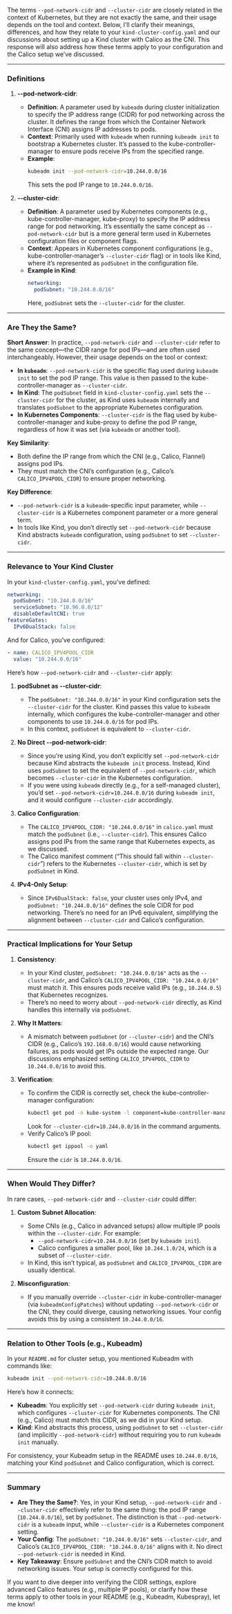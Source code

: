 The terms `--pod-network-cidr` and `--cluster-cidr` are closely related in the context of Kubernetes, but they are not exactly the same, and their usage depends on the tool and context. Below, I’ll clarify their meanings, differences, and how they relate to your `kind-cluster-config.yaml` and our discussions about setting up a Kind cluster with Calico as the CNI. This response will also address how these terms apply to your configuration and the Calico setup we’ve discussed.

---

### **Definitions**

1. **--pod-network-cidr**:
   - **Definition**: A parameter used by `kubeadm` during cluster initialization to specify the IP address range (CIDR) for pod networking across the cluster. It defines the range from which the Container Network Interface (CNI) assigns IP addresses to pods.
   - **Context**: Primarily used with `kubeadm` when running `kubeadm init` to bootstrap a Kubernetes cluster. It’s passed to the kube-controller-manager to ensure pods receive IPs from the specified range.
   - **Example**:
     ```bash
     kubeadm init --pod-network-cidr=10.244.0.0/16
     ```
     This sets the pod IP range to `10.244.0.0/16`.

2. **--cluster-cidr**:
   - **Definition**: A parameter used by Kubernetes components (e.g., kube-controller-manager, kube-proxy) to specify the IP address range for pod networking. It’s essentially the same concept as `--pod-network-cidr` but is a more general term used in Kubernetes configuration files or component flags.
   - **Context**: Appears in Kubernetes component configurations (e.g., kube-controller-manager’s `--cluster-cidr` flag) or in tools like Kind, where it’s represented as `podSubnet` in the configuration file.
   - **Example in Kind**:
     ```yaml
     networking:
       podSubnet: "10.244.0.0/16"
     ```
     Here, `podSubnet` sets the `--cluster-cidr` for the cluster.

---

### **Are They the Same?**

**Short Answer**: In practice, `--pod-network-cidr` and `--cluster-cidr` refer to the same concept—the CIDR range for pod IPs—and are often used interchangeably. However, their usage depends on the tool or context:

- **In `kubeadm`**: `--pod-network-cidr` is the specific flag used during `kubeadm init` to set the pod IP range. This value is then passed to the kube-controller-manager as `--cluster-cidr`.
- **In Kind**: The `podSubnet` field in `kind-cluster-config.yaml` sets the `--cluster-cidr` for the cluster, as Kind uses `kubeadm` internally and translates `podSubnet` to the appropriate Kubernetes configuration.
- **In Kubernetes Components**: `--cluster-cidr` is the flag used by kube-controller-manager and kube-proxy to define the pod IP range, regardless of how it was set (via `kubeadm` or another tool).

**Key Similarity**:
- Both define the IP range from which the CNI (e.g., Calico, Flannel) assigns pod IPs.
- They must match the CNI’s configuration (e.g., Calico’s `CALICO_IPV4POOL_CIDR`) to ensure proper networking.

**Key Difference**:
- `--pod-network-cidr` is a `kubeadm`-specific input parameter, while `--cluster-cidr` is a Kubernetes component parameter or a more general term.
- In tools like Kind, you don’t directly set `--pod-network-cidr` because Kind abstracts `kubeadm` configuration, using `podSubnet` to set `--cluster-cidr`.

---

### **Relevance to Your Kind Cluster**

In your `kind-cluster-config.yaml`, you’ve defined:

```yaml
networking:
  podSubnet: "10.244.0.0/16"
  serviceSubnet: "10.96.0.0/12"
  disableDefaultCNI: true
featureGates:
  IPv6DualStack: false
```

And for Calico, you’ve configured:

```yaml
- name: CALICO_IPV4POOL_CIDR
  value: "10.244.0.0/16"
```

Here’s how `--pod-network-cidr` and `--cluster-cidr` apply:

1. **podSubnet as --cluster-cidr**:
   - The `podSubnet: "10.244.0.0/16"` in your Kind configuration sets the `--cluster-cidr` for the cluster. Kind passes this value to `kubeadm` internally, which configures the kube-controller-manager and other components to use `10.244.0.0/16` for pod IPs.
   - In this context, `podSubnet` is equivalent to `--cluster-cidr`.

2. **No Direct --pod-network-cidr**:
   - Since you’re using Kind, you don’t explicitly set `--pod-network-cidr` because Kind abstracts the `kubeadm init` process. Instead, Kind uses `podSubnet` to set the equivalent of `--pod-network-cidr`, which becomes `--cluster-cidr` in the Kubernetes configuration.
   - If you were using `kubeadm` directly (e.g., for a self-managed cluster), you’d set `--pod-network-cidr=10.244.0.0/16` during `kubeadm init`, and it would configure `--cluster-cidr` accordingly.

3. **Calico Configuration**:
   - The `CALICO_IPV4POOL_CIDR: "10.244.0.0/16"` in `calico.yaml` must match the `podSubnet` (i.e., `--cluster-cidr`). This ensures Calico assigns pod IPs from the same range that Kubernetes expects, as we discussed.
   - The Calico manifest comment (“This should fall within `--cluster-cidr`”) refers to the Kubernetes `--cluster-cidr`, which is set by `podSubnet` in Kind.

4. **IPv4-Only Setup**:
   - Since `IPv6DualStack: false`, your cluster uses only IPv4, and `podSubnet: "10.244.0.0/16"` defines the sole CIDR for pod networking. There’s no need for an IPv6 equivalent, simplifying the alignment between `--cluster-cidr` and Calico’s configuration.

---

### **Practical Implications for Your Setup**

1. **Consistency**:
   - In your Kind cluster, `podSubnet: "10.244.0.0/16"` acts as the `--cluster-cidr`, and Calico’s `CALICO_IPV4POOL_CIDR: "10.244.0.0/16"` must match it. This ensures pods receive valid IPs (e.g., `10.244.0.5`) that Kubernetes recognizes.
   - There’s no need to worry about `--pod-network-cidr` directly, as Kind handles this internally via `podSubnet`.

2. **Why It Matters**:
   - A mismatch between `podSubnet` (or `--cluster-cidr`) and the CNI’s CIDR (e.g., Calico’s `192.168.0.0/16`) would cause networking failures, as pods would get IPs outside the expected range. Our discussions emphasized setting `CALICO_IPV4POOL_CIDR` to `10.244.0.0/16` to avoid this.

3. **Verification**:
   - To confirm the CIDR is correctly set, check the kube-controller-manager configuration:
     ```bash
     kubectl get pod -n kube-system -l component=kube-controller-manager -o yaml
     ```
     Look for `--cluster-cidr=10.244.0.0/16` in the command arguments.
   - Verify Calico’s IP pool:
     ```bash
     kubectl get ippool -o yaml
     ```
     Ensure the `cidr` is `10.244.0.0/16`.

---

### **When Would They Differ?**

In rare cases, `--pod-network-cidr` and `--cluster-cidr` could differ:

1. **Custom Subnet Allocation**:
   - Some CNIs (e.g., Calico in advanced setups) allow multiple IP pools within the `--cluster-cidr`. For example:
     - `--pod-network-cidr=10.244.0.0/16` (set by `kubeadm init`).
     - Calico configures a smaller pool, like `10.244.1.0/24`, which is a subset of `--cluster-cidr`.
   - In Kind, this isn’t typical, as `podSubnet` and `CALICO_IPV4POOL_CIDR` are usually identical.

2. **Misconfiguration**:
   - If you manually override `--cluster-cidr` in kube-controller-manager (via `kubeadmConfigPatches`) without updating `--pod-network-cidr` or the CNI, they could diverge, causing networking issues. Your config avoids this by using a consistent `10.244.0.0/16`.

---

### **Relation to Other Tools (e.g., Kubeadm)**

In your `README.md` for cluster setup, you mentioned Kubeadm with commands like:

```bash
kubeadm init --pod-network-cidr=10.244.0.0/16
```

Here’s how it connects:

- **Kubeadm**: You explicitly set `--pod-network-cidr` during `kubeadm init`, which configures `--cluster-cidr` for Kubernetes components. The CNI (e.g., Calico) must match this CIDR, as we did in your Kind setup.
- **Kind**: Kind abstracts this process, using `podSubnet` to set `--cluster-cidr` (and implicitly `--pod-network-cidr`) without requiring you to run `kubeadm init` manually.

For consistency, your Kubeadm setup in the README uses `10.244.0.0/16`, matching your Kind `podSubnet` and Calico configuration, which is correct.

---

### **Summary**

- **Are They the Same?**: Yes, in your Kind setup, `--pod-network-cidr` and `--cluster-cidr` effectively refer to the same thing: the pod IP range (`10.244.0.0/16`), set by `podSubnet`. The distinction is that `--pod-network-cidr` is a `kubeadm` input, while `--cluster-cidr` is a Kubernetes component setting.
- **Your Config**: The `podSubnet: "10.244.0.0/16"` sets `--cluster-cidr`, and Calico’s `CALICO_IPV4POOL_CIDR: "10.244.0.0/16"` aligns with it. No direct `--pod-network-cidr` is needed in Kind.
- **Key Takeaway**: Ensure `podSubnet` and the CNI’s CIDR match to avoid networking issues. Your setup is correctly configured for this.

If you want to dive deeper into verifying the CIDR settings, explore advanced Calico features (e.g., multiple IP pools), or clarify how these terms apply to other tools in your README (e.g., Kubeadm, Kubespray), let me know!

